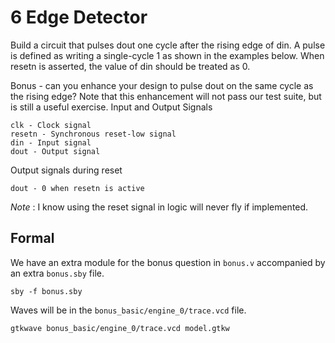 # 6 Edge Detector

Build a circuit that pulses dout one cycle after the rising edge of din. A pulse is defined as writing a single-cycle 1 as shown in the examples below. When resetn is asserted, the value of din should be treated as 0.

Bonus - can you enhance your design to pulse dout on the same cycle as the rising edge? Note that this enhancement will not pass our test suite, but is still a useful exercise.
Input and Output Signals

    clk - Clock signal
    resetn - Synchronous reset-low signal
    din - Input signal
    dout - Output signal

Output signals during reset

    dout - 0 when resetn is active

*Note* : I know using the reset signal in logic will never fly if 
        implemented. 

## Formal 

We have an extra module for the bonus question in `bonus.v` accompanied by an extra `bonus.sby` file.

```
sby -f bonus.sby
```

Waves will be in the `bonus_basic/engine_0/trace.vcd` file.

```
gtkwave bonus_basic/engine_0/trace.vcd model.gtkw
```

